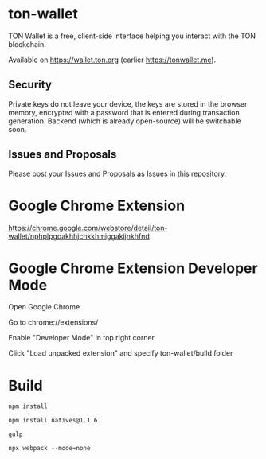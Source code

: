 # ton-wallet

TON Wallet is a free, client-side interface helping you interact with the TON blockchain.

Available on https://wallet.ton.org (earlier https://tonwallet.me).

## Security

Private keys do not leave your device, the keys are stored in the browser memory, encrypted with a password that is entered during transaction generation. Backend (which is already open-source) will be switchable soon.

## Issues and Proposals

Please post your Issues and Proposals as Issues in this repository.

# Google Chrome Extension

https://chrome.google.com/webstore/detail/ton-wallet/nphplpgoakhhjchkkhmiggakijnkhfnd

# Google Chrome Extension Developer Mode

Open Google Chrome

Go to chrome://extensions/

Enable "Developer Mode" in top right corner

Click "Load unpacked extension" and specify ton-wallet/build folder

# Build

`npm install`

`npm install natives@1.1.6`

`gulp`

`npx webpack --mode=none`

